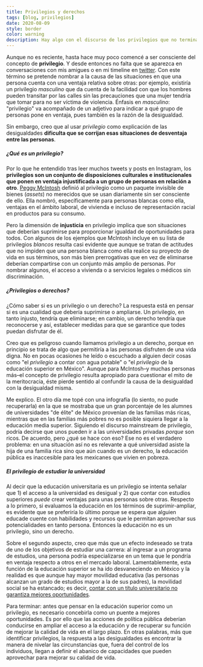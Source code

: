 ```yaml
---
title: Privilegios y derechos
tags: [blog, privilegios]
date: 2020-08-09
style: border
color: warning
description: Hay algo con el discurso de los privilegios que no termina de convencerme.
---
```


Aunque no es reciente, hasta hace muy poco comencé a ser consciente del concepto de **privilegio**. Y desde entonces no falta que se aparezca en conversaciones con mis amigues o en mi timeline en [twitter](https://twitter.com/alexkonnichiwa). Con este término se pretende nombrar a la causa de las situaciones en que una persona cuenta con una ventaja relativa sobre otras: por ejemplo, existiría un privilegio *masculino* que da cuenta de la facilidad con que los hombres pueden transitar por las calles sin las precauciones que una mujer tendría que tomar para no ser víctima de violencia. Énfasis en *masculino*: "privilegio" va acompañado de un adjetivo para indicar a qué grupo de personas pone en ventaja, pues también es la razón de la desigualdad.

Sin embargo, creo que al usar  *privilegio* como explicación de las desigualdades **dificulta que se corrijan esas situaciones de desventaja entre las personas**. <br>

##### ¿Qué es un privilegio?

Por lo que he entendido tras leer muchos tweets y posts en Instagram, los **privilegios son un conjunto de disposiciones culturales e institucionales que ponen en ventaja injustificada a un grupo de personas en relación a otro**. [Peggy McIntosh](https://nationalseedproject.org/images/documents/Knapsack_plus_Notes-Peggy_McIntosh.pdf) definió al privilegio como un paquete invisible de bienes (*assets*) no merecidos que se usan diariamente sin ser consciente de ello. Ella nombró, específicamente para personas blancas como ella, ventajas en el ámbito laboral, de vivienda e incluso de representación racial en productos para su consumo.

Pero la dimensión de **injusticia** en privilegio implica que son situaciones que deberían suprimirse para proporcionar igualdad de oportunidades para todos. Con algunos de los ejemplos que McIntosh incluye en su lista de privilegios *blancos* resulta casi evidente que aunque se tratan de actitudes que no impiden que una persona blanca como ella realice su proyecto de vida en sus términos, son más bien prerrogativas que en vez de eliminarse deberían compartirse con un conjunto más amplio de personas. Por nombrar algunos, el acceso a vivienda o a servicios legales o médicos sin discriminación.<br>

##### ¿Privilegios o derechos?

¿Cómo saber si es un privilegio o un derecho? La respuesta está en pensar si es una cualidad que debería suprimirse o ampliarse. Un privilegio, en tanto injusto, tendría que eliminarse; en cambio, un derecho tendría que reconocerse y así, establecer medidas para que se garantice que todes puedan disfrutar de él.

Creo que es peligroso cuando llamamos privilegio a un derecho, porque en principio se trata de algo que permitiría a las personas disfruten de una vida digna. No en pocas ocasiones he leído o escuchado a alguien decir cosas como "el *privilegio* a contar con agua potable" o "el *privilegio* de la educación superior en México". Aunque para McIntosh–y muchas personas más–el concepto de privilegio resulta apropiado para cuestionar el mito de la meritocracia, éste pierde sentido al confundir la causa de la desigualdad con la desigualdad misma. 

Me explico. El otro día me topé con una infografía (lo siento, no pude recuperarla) en la que se mostraba que un gran porcentaje de les alumnes de universidades "de élite" de México provenían de las familias más ricas, mientras que en las familias más pobres no es posible siquiera llegar a la educación media superior. Siguiendo el discurso mainstream de privilegio, podría decirse que unos pueden ir a las universidades privadas *porque* son ricos. De acuerdo, pero ¿qué se hace con eso? Ese no es el verdadero problema: en una situación así no es relevante a qué universidad asiste la hija de una familia rica sino que aún cuando es un derecho, la educación pública es inaccesible para les mexicanes que vivien en pobreza.<br>

##### El privilegio de estudiar la universidad

Al decir que la educación universitaria es un privilegio se intenta señalar que 1) el acceso a la universidad es desigual y 2) que contar con estudios superiores *puede* crear ventajas para unas personas sobre otras. Respecto a lo primero, si evaluamos la educación en los términos de suprimir-ampliar, es evidente que se preferiría lo último porque se espera que alguien educade cuente con habilidades y recursos que le permitan aprovechar sus potencialidades en tanto persona. Entonces la educación no es un privilegio, sino un derecho.

Sobre el segundo aspecto, creo que más que un efecto indeseado se trata de uno de los objetivos de estudiar una carrera: al ingresar a un programa de estudios, una persona podría especializarse en un tema que le pondría en ventaja respecto a otros en el mercado laboral. Lamentablemente, esta función de la educación superior se ha ido desvaneciendo en México y la realidad es que aunque hay mayor movilidad educativa (las personas alcanzan un grado de estudios mayor a la de sus padres), la movilidad social se ha estancado; es decir, [contar con un título universitario no garantiza mejores oportunidades](https://ceey.org.mx/la-desigualdad-de-oportunidades-educativas-en-mexico-origen-social-genero-y-region-1960-2010/).

Para terminar: antes que pensar en la educación superior como un privilegio, es necesario concebirla como un puente a mejores oportunidades. Es por ello que las acciones de política pública deberían conducirse en ampliar el acceso a la educación y de recuperar su función de mejorar la calidad de vida en el largo plazo. En otras palabras, más que identificar privilegios, la respuesta a las desigualdades es encontrar la manera de nivelar las circunstancias que, fuera del control de los individuos, llegan a definir el abanico de capacidades que pueden aprovechar para mejorar su calidad de vida.

